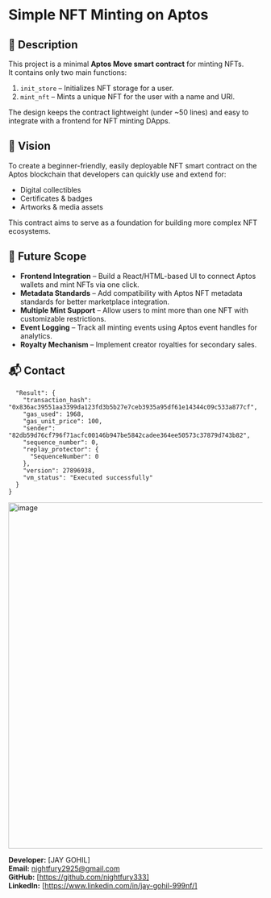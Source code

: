 # Simple NFT Minting on Aptos

## 📌 Description
This project is a minimal **Aptos Move smart contract** for minting NFTs.  
It contains only two main functions:
1. `init_store` – Initializes NFT storage for a user.
2. `mint_nft` – Mints a unique NFT for the user with a name and URI.

The design keeps the contract lightweight (under ~50 lines) and easy to integrate with a frontend for NFT minting DApps.

## 🎯 Vision
To create a beginner-friendly, easily deployable NFT smart contract on the Aptos blockchain that developers can quickly use and extend for:
- Digital collectibles
- Certificates & badges
- Artworks & media assets

This contract aims to serve as a foundation for building more complex NFT ecosystems.

## 🔮 Future Scope
- **Frontend Integration** – Build a React/HTML-based UI to connect Aptos wallets and mint NFTs via one click.
- **Metadata Standards** – Add compatibility with Aptos NFT metadata standards for better marketplace integration.
- **Multiple Mint Support** – Allow users to mint more than one NFT with customizable restrictions.
- **Event Logging** – Track all minting events using Aptos event handles for analytics.
- **Royalty Mechanism** – Implement creator royalties for secondary sales.

## 📬 Contact
```{
  "Result": {
    "transaction_hash": "0x836ac39551aa3399da123fd3b5b27e7ceb3935a95df61e14344c09c533a877cf",
    "gas_used": 1968,
    "gas_unit_price": 100,
    "sender": "82db59d76cf796f71acfc00146b947be5842cadee364ee50573c37879d743b82",
    "sequence_number": 0,
    "replay_protector": {
      "SequenceNumber": 0
    },
    "version": 27896938,
    "vm_status": "Executed successfully"
  }
}
```
<img width="1349" height="687" alt="image" src="https://github.com/user-attachments/assets/3e515820-7d96-4312-94e5-5abe5fb1df07" />


**Developer:** [JAY GOHIL]  
**Email:** nightfury2925@gmail.com  
**GitHub:** [https://github.com/nightfury333]  
**LinkedIn:** [https://www.linkedin.com/in/jay-gohil-999nf/]  
